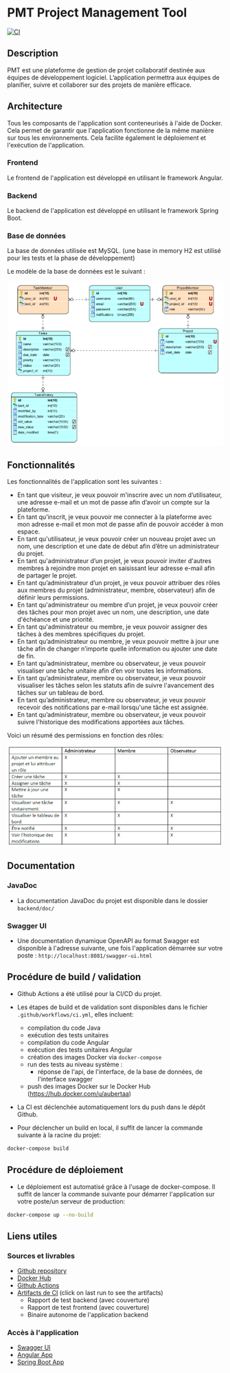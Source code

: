 # PMT Project Management Tool

[![CI](https://github.com/aubertaa/pmt/actions/workflows/ci.yml/badge.svg)](https://github.com/aubertaa/pmt/actions/workflows/ci.yml)

## Description
PMT est une plateforme de gestion de projet collaboratif destinée aux équipes de développement logiciel.
L’application permettra aux équipes de planifier, suivre et collaborer sur des projets de manière efficace.

## Architecture

Tous les composants de l'application sont conteneurisés à l'aide de Docker.
Cela permet de garantir que l'application fonctionne de la même manière sur tous les environnements.
Cela facilite également le déploiement et l'exécution de l'application.

### Frontend
Le frontend de l'application est développé en utilisant le framework Angular.

### Backend
Le backend de l'application est développé en utilisant le framework Spring Boot.

### Base de données
La base de données utilisée est MySQL. (une base in memory H2 est utilisé pour les tests et la phase de développement)

Le modèle de la base de données est le suivant :

![db_model.png](db_model.png)

## Fonctionnalités

Les fonctionnalités de l'application sont les suivantes :

- En tant que visiteur, je veux pouvoir m'inscrire avec un nom d’utilisateur, une adresse e-mail et un mot de passe afin d’avoir un compte sur la plateforme.
- En tant qu’inscrit, je veux pouvoir me connecter à la plateforme avec mon adresse e-mail et mon mot de passe afin de pouvoir accéder à mon espace.
- En tant qu'utilisateur, je veux pouvoir créer un nouveau projet avec un nom, une description et une date de début afin d’être un administrateur du projet.
- En tant qu'administrateur d’un projet, je veux pouvoir inviter d'autres membres à rejoindre mon projet en saisissant leur adresse e-mail afin de partager le projet.
- En tant qu’administrateur d’un projet, je veux pouvoir attribuer des rôles aux membres du projet (administrateur, membre, observateur) afin de définir leurs permissions.
- En tant qu'administrateur ou membre d’un projet, je veux pouvoir créer des tâches pour mon projet avec un nom, une description, une date d'échéance et une priorité.
- En tant qu'administrateur ou membre, je veux pouvoir assigner des tâches à des membres spécifiques du projet.
- En tant qu’administrateur ou membre, je veux pouvoir mettre à jour une tâche afin de changer n’importe quelle information ou ajouter une date de fin.
- En tant qu’administrateur, membre ou observateur, je veux pouvoir visualiser une tâche unitaire afin d’en voir toutes les informations.
- En tant qu’administrateur, membre ou observateur, je veux pouvoir visualiser les tâches selon les statuts afin de suivre l'avancement des tâches sur un tableau de bord.
- En tant qu’administrateur, membre ou observateur, je veux pouvoir recevoir des notifications par e-mail lorsqu'une tâche est assignée.
- En tant qu’administrateur, membre ou observateur, je veux pouvoir suivre l'historique des modifications apportées aux tâches.

Voici un résumé des permissions en fonction des rôles:

![permissions.png](permissions.png)

## Documentation

### JavaDoc 

- La documentation JavaDoc du projet est disponible dans le dossier `backend/doc/`

### Swagger UI

- Une documentation dynamique OpenAPI au format Swagger est disponible à l'adresse suivante, une fois l'application démarrée sur votre poste : `http://localhost:8081/swagger-ui.html`

## Procédure de build / validation

- Github Actions a été utilisé pour la CI/CD du projet.
- Les étapes de build et de validation sont disponibles dans le fichier `.github/workflows/ci.yml`, elles incluent:
  - compilation du code Java
  - exécution des tests unitaires
  - compilation du code Angular
  - exécution des tests unitaires Angular
  - création des images Docker via `docker-compose`
  - run des tests au niveau système :
    - réponse de l'api, de l'interface, de la base de données, de l'interface swagger
  - push des images Docker sur le Docker Hub (https://hub.docker.com/u/aubertaa)

- La CI est déclenchée automatiquement lors du push dans le dépôt Github.
- Pour déclencher un build en local, il suffit de lancer la commande suivante à la racine du projet:

```bash
docker-compose build
```

## Procédure de déploiement

- Le déploiement est automatisé grâce à l'usage de docker-compose. Il suffit de lancer la commande suivante pour démarrer l'application sur votre poste/un serveur de production:

```bash
docker-compose up --no-build
```

## Liens utiles

### Sources et livrables
- [Github repository](https://github.com/aubertaa/pmt/)
- [Docker Hub](https://hub.docker.com/u/aubertaa)
- [Github Actions](https://github.com/aubertaa/pmt/actions)
- [Artifacts de CI](https://github.com/aubertaa/pmt/actions/workflows/ci.yml) (click on last run to see the artifacts)
  - Rapport de test backend (avec couverture)
  - Rapport de test frontend (avec couverture)
  - Binaire autonome de l'application backend

### Accès à l'application
- [Swagger UI](http://localhost:8081/swagger-ui.html)
- [Angular App](http://localhost:4201)
- [Spring Boot App](http://localhost:8081)




